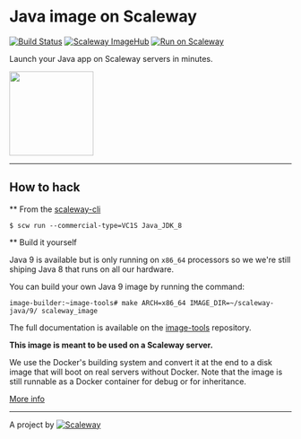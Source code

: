 # Java image on Scaleway

[![Build Status](https://travis-ci.org/scaleway-community/scaleway-java.svg?branch=master)](https://travis-ci.org/scaleway-community/scaleway-java)
[![Scaleway ImageHub](https://img.shields.io/badge/ImageHub-view-ff69b4.svg)](https://hub.scaleway.com/java.html)
[![Run on Scaleway](https://img.shields.io/badge/Scaleway-run-69b4ff.svg)](https://cloud.scaleway.com/#/servers/new?image=d72d1b73-7460-446b-91fb-b451d079aa4d)

Launch your Java app on Scaleway servers in minutes.

<img src="http://upload.wikimedia.org/wikipedia/fr/thumb/2/2e/Java_Logo.svg/131px-Java_Logo.svg.png" width="150px" />

---

## How to hack

** From the [scaleway-cli](https://github.com/scaleway/scaleway-cli)

```shell
$ scw run --commercial-type=VC1S Java_JDK_8
```

** Build it yourself

Java 9 is available but is only running on `x86_64` processors so we we're
still shiping Java 8 that runs on all our hardware.

You can build your own Java 9 image by running the command:
```shell
image-builder:~image-tools# make ARCH=x86_64 IMAGE_DIR=~/scaleway-java/9/ scaleway_image
```
The full documentation is available on
the [image-tools](https://github.com/scaleway/image-tools) repository.

**This image is meant to be used on a Scaleway server.**

We use the Docker's building system and convert it at the end to a disk image that will boot on real servers without Docker. Note that the image is still runnable as a Docker container for debug or for inheritance.

[More info](https://github.com/scaleway/image-builder)

---

A project by [![Scaleway](https://avatars1.githubusercontent.com/u/5185491?v=3&s=42)](https://www.scaleway.com/)
